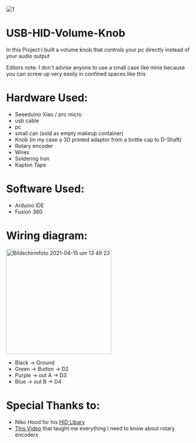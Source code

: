 ![1](https://user-images.githubusercontent.com/82065607/114857176-41fceb80-9de8-11eb-8298-961016332502.png)

# USB-HID-Volume-Knob
In this Project I built a volume knob that controls your pc directly instead of your audio output

Editors note: I don't advise anyone to use a small case like mine because you can screw up very easily in confined spaces like this

# Hardware Used:
- Seeeduino Xiao / pro micro
- usb cable
- pc
- small can (sold as empty makeup container)
- Knob (in my case a 3D printed adaptor from a bottle cap to D-Shaft)
- Rotary encoder
- Wires
- Soldering Iron 
- Kapton Tape


# Software Used:
- Arduino IDE
- Fusion 360

# Wiring diagram:
<img width="283" alt="Bildschirmfoto 2021-04-15 um 13 49 23" src="https://user-images.githubusercontent.com/82065607/114864662-8e005e00-9df1-11eb-8424-1b598b5e9dd0.png">

- Black  → Ground
- Green  → Button → D2
- Purple → out A  → D3
- Blue   → out B  → D4

# Special Thanks to:
- Niko Hood for his [HID Libary](https://github.com/NicoHood/HID)
- [This Video](https://www.youtube.com/watch?v=V1txmR8GXzE) that taught me everything I need to know about rotary encoders


